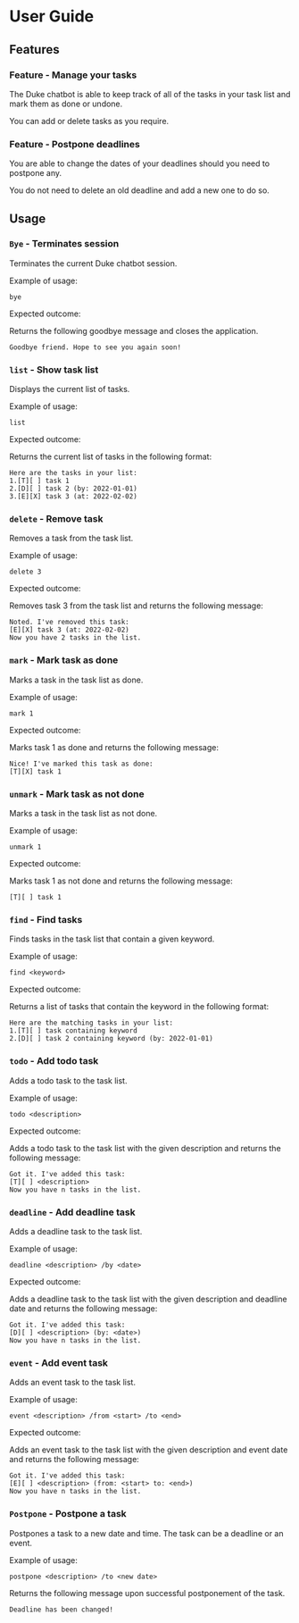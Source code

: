 # User Guide

## Features 

### Feature - Manage your tasks

The Duke chatbot is able to keep track of all of the tasks in your task list and mark them as done or undone.

You can add or delete tasks as you require.


### Feature - Postpone deadlines

You are able to change the dates of your deadlines should you need to postpone any.

You do not need to delete an old deadline and add a new one to do so.

## Usage

### `Bye` - Terminates session

Terminates the current Duke chatbot session.

Example of usage: 

`bye`

Expected outcome:

Returns the following goodbye message and closes the application.

```
Goodbye friend. Hope to see you again soon!
```

### `list` - Show task list
Displays the current list of tasks.

Example of usage:

`list`

Expected outcome:

Returns the current list of tasks in the following format:
```
Here are the tasks in your list:
1.[T][ ] task 1
2.[D][ ] task 2 (by: 2022-01-01)
3.[E][X] task 3 (at: 2022-02-02)

```
### `delete` - Remove task
Removes a task from the task list.

Example of usage:

`delete 3`

Expected outcome:

Removes task 3 from the task list and returns the following message:

```
Noted. I've removed this task:
[E][X] task 3 (at: 2022-02-02)
Now you have 2 tasks in the list.
```
### `mark` - Mark task as done
Marks a task in the task list as done.

Example of usage:

`mark 1`

Expected outcome:

Marks task 1 as done and returns the following message:

```
Nice! I've marked this task as done:
[T][X] task 1
```
### `unmark` - Mark task as not done
Marks a task in the task list as not done.

Example of usage:

`unmark 1`

Expected outcome:

Marks task 1 as not done and returns the following message:

```Alright! I've marked this task as not done:
[T][ ] task 1
```
### `find` - Find tasks
Finds tasks in the task list that contain a given keyword.

Example of usage:

`find <keyword>`

Expected outcome:

Returns a list of tasks that contain the keyword in the following format:

```
Here are the matching tasks in your list:
1.[T][ ] task containing keyword
2.[D][ ] task 2 containing keyword (by: 2022-01-01)
```
### `todo` - Add todo task
Adds a todo task to the task list.

Example of usage:

`todo <description>`

Expected outcome:

Adds a todo task to the task list with the given description and returns the following message:

```
Got it. I've added this task:
[T][ ] <description>
Now you have n tasks in the list.
```
### `deadline` - Add deadline task
Adds a deadline task to the task list.

Example of usage:

`deadline <description> /by <date>`

Expected outcome:

Adds a deadline task to the task list with the given description and deadline date and returns the following message:

```
Got it. I've added this task:
[D][ ] <description> (by: <date>)
Now you have n tasks in the list.
```
### `event` - Add event task
Adds an event task to the task list.

Example of usage:

`event <description> /from <start> /to <end>`

Expected outcome:

Adds an event task to the task list with the given description and event date and returns the following message:

```
Got it. I've added this task:
[E][ ] <description> (from: <start> to: <end>)
Now you have n tasks in the list.
```

### `Postpone` - Postpone a task
Postpones a task to a new date and time. The task can be a deadline or an event.

Example of usage:

`postpone <description> /to <new date>`

Returns the following message upon successful postponement of the task.
```
Deadline has been changed!
```
